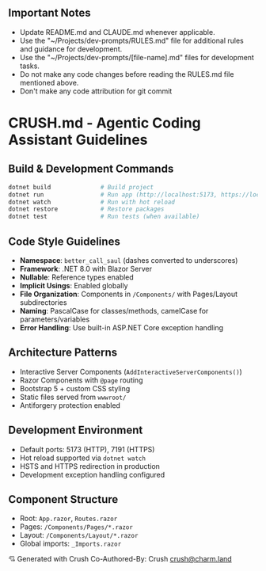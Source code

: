 ## Important Notes
- Update README.md and CLAUDE.md whenever applicable.
- Use the "~/Projects/dev-prompts/RULES.md" file for additional rules and
guidance for development.
- Use the "~/Projects/dev-prompts/[file-name].md" files for development tasks.
- Do not make any code changes before reading the RULES.md file mentioned above.
- Don't make any code attribution for git commit

# CRUSH.md - Agentic Coding Assistant Guidelines

## Build & Development Commands
```bash
dotnet build              # Build project
dotnet run                # Run app (http://localhost:5173, https://localhost:7191)
dotnet watch              # Run with hot reload
dotnet restore            # Restore packages
dotnet test               # Run tests (when available)
```

## Code Style Guidelines
- **Namespace**: `better_call_saul` (dashes converted to underscores)
- **Framework**: .NET 8.0 with Blazor Server
- **Nullable**: Reference types enabled
- **Implicit Usings**: Enabled globally
- **File Organization**: Components in `/Components/` with Pages/Layout subdirectories
- **Naming**: PascalCase for classes/methods, camelCase for parameters/variables
- **Error Handling**: Use built-in ASP.NET Core exception handling

## Architecture Patterns
- Interactive Server Components (`AddInteractiveServerComponents()`)
- Razor Components with `@page` routing
- Bootstrap 5 + custom CSS styling
- Static files served from `wwwroot/`
- Antiforgery protection enabled

## Development Environment
- Default ports: 5173 (HTTP), 7191 (HTTPS)
- Hot reload supported via `dotnet watch`
- HSTS and HTTPS redirection in production
- Development exception handling configured

## Component Structure
- Root: `App.razor`, `Routes.razor`
- Pages: `/Components/Pages/*.razor`
- Layout: `/Components/Layout/*.razor`
- Global imports: `_Imports.razor`

💘 Generated with Crush
Co-Authored-By: Crush <crush@charm.land>
